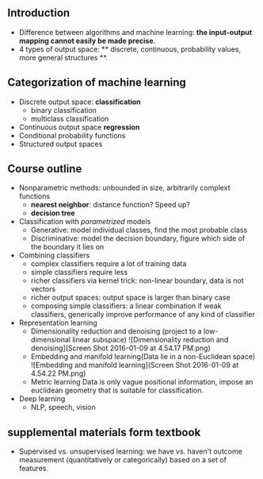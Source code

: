 ## Introduction

* Difference between algorithms and machine learning: **the input-output mapping cannot easily be made precise**.
* 4 types of output space: ** discrete, continuous, probability values, more general structures **.

## Categorization of machine learning
* Discrete output space: **classification**
    * binary classification
    * multiclass classification
* Continuous output space **regression**
* Conditional probability functions
* Structured output spaces

## Course outline
* Nonparametric methods: unbounded in size, arbitrarily complext functions
    * **nearest neighbor**: distance function? Speed up?
    * **decision tree**
* Classification with *parametrized* models
    * Generative: model individual classes, find the most probable class
    * Discriminative: model the decision boundary, figure which side of the boundary it lies on
* Combining classifiers
    * complex classifiers require a lot of training data
    * simple classifiers require less
    * richer classifiers via kernel trick: non-linear boundary, data is not vectors
    * richer output spaces: output space is larger than binary case
    * composing simple classifiers: a linear combination if weak classifiers, generically improve performance of any kind of classifier
* Representation learning
    * Dimensionality reduction and denoising (project to a low-dimensional linear subspace)
    ![Dimensionality reduction and denoising](Screen Shot 2016-01-09 at 4.54.17 PM.png)
    * Embedding and manifold learning(Data lie in a non-Euclidean space)
    ![Embedding and manifold learning](Screen Shot 2016-01-09 at 4.54.22 PM.png)
    * Metric learning
    Data is only vague positional information, impose an euclidean geometry that is suitable for classification.
* Deep learning
    * NLP, speech, vision



## supplemental materials form textbook 
* Supervised vs. unsupervised learning: we have *vs.* haven't outcome measurement (quantitatively or categorically) based on a set of features.